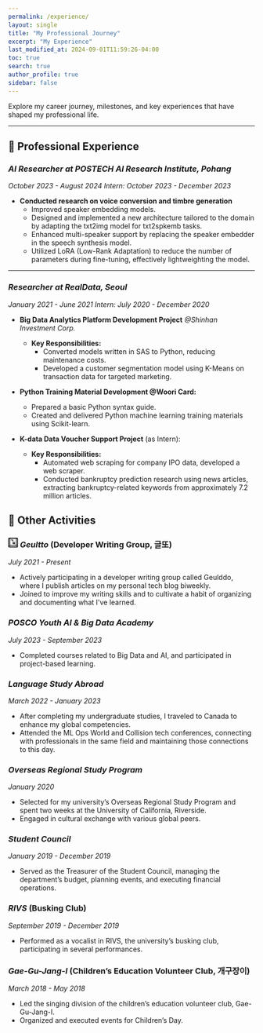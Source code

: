 ```yaml
---
permalink: /experience/
layout: single
title: "My Professional Journey"
excerpt: "My Experience"
last_modified_at: 2024-09-01T11:59:26-04:00
toc: true
search: true
author_profile: true
sidebar: false
---
```


Explore my career journey, milestones, and key experiences that have shaped my professional life.

---

## 💼 Professional Experience

### *AI Researcher at POSTECH AI Research Institute, Pohang*
*October 2023 - August 2024*
*Intern: October 2023 - December 2023*

- **Conducted research on voice conversion and timbre generation**
  - Improved speaker embedding models.
  - Designed and implemented a new architecture tailored to the domain by adapting the txt2img model for txt2spkemb tasks.
  - Enhanced multi-speaker support by replacing the speaker embedder in the speech synthesis model.
  - Utilized LoRA (Low-Rank Adaptation) to reduce the number of parameters during fine-tuning, effectively lightweighting the model.

---

### *Researcher at RealData, Seoul*
*January 2021 - June 2021*
*Intern: July 2020 - December 2020*

- **Big Data Analytics Platform Development Project** *@Shinhan Investment Corp.*
  - **Key Responsibilities:**
    - Converted models written in SAS to Python, reducing maintenance costs.
    - Developed a customer segmentation model using K-Means on transaction data for targeted marketing.

- **Python Training Material Development @Woori Card:**
    - Prepared a basic Python syntax guide.
    - Created and delivered Python machine learning training materials using Scikit-learn.

- **K-data Data Voucher Support Project** (as Intern):
  - **Key Responsibilities:**
    - Automated web scraping for company IPO data, developed a web scraper.
    - Conducted bankruptcy prediction research using news articles, extracting bankruptcy-related keywords from approximately 7.2 million articles.


## 🌟 Other Activities

### <img src="/assets/img/geul.png" alt="Geultto Icon" width="20" height="20"> *Geultto* (Developer Writing Group, 글또)
*July 2021 - Present*

- Actively participating in a developer writing group called Geulddo, where I publish articles on my personal tech blog biweekly.
- Joined to improve my writing skills and to cultivate a habit of organizing and documenting what I've learned.

### *POSCO Youth AI & Big Data Academy*
*July 2023 - September 2023*

- Completed courses related to Big Data and AI, and participated in project-based learning.

### *Language Study Abroad*
*March 2022 - January 2023*

- After completing my undergraduate studies, I traveled to Canada to enhance my global competencies.
- Attended the ML Ops World and Collision tech conferences, connecting with professionals in the same field and maintaining those connections to this day.

### *Overseas Regional Study Program*
*January 2020*

- Selected for my university’s Overseas Regional Study Program and spent two weeks at the University of California, Riverside.
- Engaged in cultural exchange with various global peers.

### *Student Council*
*January 2019 - December 2019*

- Served as the Treasurer of the Student Council, managing the department’s budget, planning events, and executing financial operations.

### *RIVS* (Busking Club)
*September 2019 - December 2019*

- Performed as a vocalist in RIVS, the university’s busking club, participating in several performances.

### *Gae-Gu-Jang-I* (Children’s Education Volunteer Club, 개구장이)
*March 2018 - May 2018*

- Led the singing division of the children’s education volunteer club, Gae-Gu-Jang-I.
- Organized and executed events for Children’s Day.

